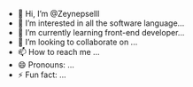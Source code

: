 - 👋 Hi, I’m @Zeynepselll
- 👀 I’m interested in all the software language...
- 🌱 I’m currently learning front-end developer...
- 💞️ I’m looking to collaborate on ...
- 📫 How to reach me ...
- 😄 Pronouns: ...
- ⚡ Fun fact: ...

<!---
Zeynepselll/Zeynepselll is a ✨ special ✨ repository because its `README.md` (this file) appears on your GitHub profile.
You can click the Preview link to take a look at your changes.
--->
